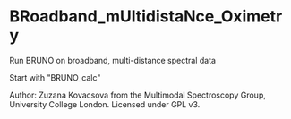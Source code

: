 # BRoadband_mUltidistaNce_Oximetry
Run BRUNO on broadband, multi-distance spectral data

Start with "BRUNO_calc"

Author: Zuzana Kovacsova from the Multimodal Spectroscopy Group, University College London. Licensed under GPL v3. 
